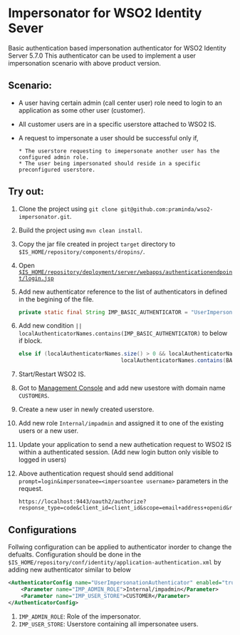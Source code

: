 # Impersonator for WSO2 Identity Sever

Basic authentication based impersonation authenticator for WSO2 Identity Server 5.7.0
This authenticator can be used to implement a user impersonation scenario with above product version.

## Scenario:

* A user having certain admin (call center user) role need to login to an application as some other user (customer).
* All customer users are in a specific userstore attached to WSO2 IS.
* A request to impersonate a user should be successful only if, 

      * The userstore requesting to imepersonate another user has the configured admin role.
      * The user being impersonated should reside in a specific preconfigured userstore.

## Try out:
1. Clone the project using `git clone git@github.com:praminda/wso2-impersonator.git`.
1. Build the project using `mvn clean install`.
1. Copy the jar file created in project `target` directory to `$IS_HOME/repository/components/dropins/`.
1. Open [`$IS_HOME/repository/deployment/server/webapps/authenticationendpoint/login.jsp`](https://github.com/praminda/wso2-impersonator/blob/master/references/login.jsp)
1. Add new authenticator reference to the list of authenticators in defined in the begining of the file.

    ```java
    private static final String IMP_BASIC_AUTHENTICATOR = "UserImpersonationAuthenticator";
    ```
1. Add new condition `|| localAuthenticatorNames.contains(IMP_BASIC_AUTHENTICATOR)` to below if block.
    ```java
    else if (localAuthenticatorNames.size() > 0 && localAuthenticatorNames.contains(JWT_BASIC_AUTHENTICATOR) ||
                                    localAuthenticatorNames.contains(BASIC_AUTHENTICATOR) || localAuthenticatorNames.contains(IMP_BASIC_AUTHENTICATOR))
    ```
1. Start/Restart WSO2 IS.
1. Got to [Management Console](https://localhost:9443/carbon) and add new usestore with domain name `CUSTOMERS`.
1. Create a new user in newly created userstore.
1. Add new role `Internal/impadmin` and assigned it to one of the existing users or a new user.
1. Update your application to send a new authetication request to WSO2 IS within a authenticated session. (Add new login button only visible to logged in users)
1. Above authentication request should send additional `prompt=login&impersonatee=<impersoantee username>` parameters in the request.

       https://localhost:9443/oauth2/authorize?response_type=code&client_id=client_id&scope=email+address+openid&redirect_uri=https%3A%2F%2Flocalhost%3A9443%2Fapp%2Fcallback.jsp&nonce=34852389&state=8974j9123&prompt=login&impersonatee=siripala

## Configurations

Follwing configuration can be applied to authenticator inorder to change the defualts. Configuration should be done in the 
`$IS_HOME/repository/conf/identity/application-authentication.xml` by adding new authenticator similar to below
```xml
<AuthenticatorConfig name="UserImpersonationAuthenticator" enabled="true">
    <Parameter name="IMP_ADMIN_ROLE">Internal/impadmin</Parameter>
    <Parameter name="IMP_USER_STORE">CUSTOMER</Parameter>
</AuthenticatorConfig>
```
1. `IMP_ADMIN_ROLE`: Role of the impersonator.
1. `IMP_USER_STORE`: Userstore containing all impersonatee users.
